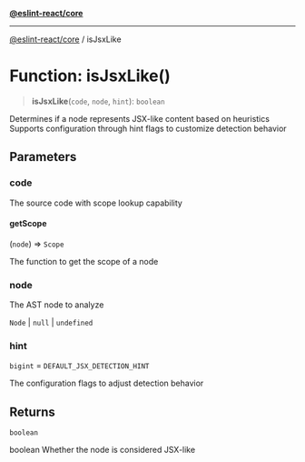 [**@eslint-react/core**](../README.md)

***

[@eslint-react/core](../README.md) / isJsxLike

# Function: isJsxLike()

> **isJsxLike**(`code`, `node`, `hint`): `boolean`

Determines if a node represents JSX-like content based on heuristics
Supports configuration through hint flags to customize detection behavior

## Parameters

### code

The source code with scope lookup capability

#### getScope

(`node`) => `Scope`

The function to get the scope of a node

### node

The AST node to analyze

`Node` | `null` | `undefined`

### hint

`bigint` = `DEFAULT_JSX_DETECTION_HINT`

The configuration flags to adjust detection behavior

## Returns

`boolean`

boolean Whether the node is considered JSX-like
